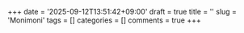 +++
date = '2025-09-12T13:51:42+09:00'
draft = true
title = ''
slug = 'Monimoni'
tags = []
categories = []
comments = true
+++
